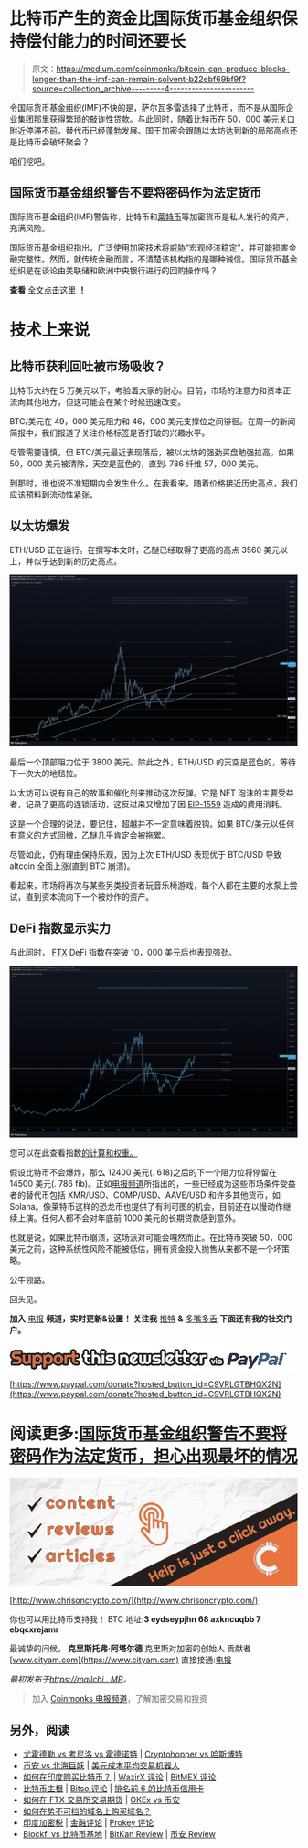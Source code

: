 # 比特币产生的资金比国际货币基金组织保持偿付能力的时间还要长

> 原文：<https://medium.com/coinmonks/bitcoin-can-produce-blocks-longer-than-the-imf-can-remain-solvent-b22ebf69bf9f?source=collection_archive---------4----------------------->

令国际货币基金组织(IMF)不快的是，萨尔瓦多雷选择了比特币，而不是从国际企业集团那里获得繁琐的敲诈性贷款。与此同时，随着比特币在 50，000 美元关口附近停滞不前，替代币已经蓬勃发展。国王加密会跟随以太坊达到新的局部高点还是比特币会破坏聚会？

咱们挖吧。

## 国际货币基金组织警告不要将密码作为法定货币

国际货币基金组织(IMF)警告称，比特币和[莱特币](https://chrisoncrypto.com/blog/f/litecoin-eyes-220-after-promising-rebound)等加密货币是私人发行的资产，充满风险。

国际货币基金组织指出，广泛使用加密技术将威胁“宏观经济稳定”，并可能损害金融完整性。然而，就传统金融而言，不清楚该机构指的是哪种诚信。国际货币基金组织是在谈论由美联储和欧洲中央银行进行的回购操作吗？

**查看** [全文点击这里](https://chrisoncrypto.com/blog/f/imf-warns-against-crypto-as-legal-tender-fearing-the-worst) **！**

# 技术上来说

## 比特币获利回吐被市场吸收？

比特币大约在 5 万美元以下，考验着大家的耐心。目前，市场的注意力和资本正流向其他地方，但这可能会在某个时候迅速改变。

BTC/美元在 49，000 美元阻力和 46，000 美元支撑位之间徘徊。在周一的新闻简报中，我们报道了关注价格标签是否打破的兴趣水平。

尽管需要谨慎，但 BTC/美元最近表现落后，被以太坊的强劲买盘勉强拉高。如果 50，000 美元被清除，天空是蓝色的，直到. 786 纤维 57，000 美元。

到那时，谁也说不准短期内会发生什么。在我看来，随着价格接近历史高点，我们应该预料到流动性紧张。

## 以太坊爆发

ETH/USD 正在运行。在撰写本文时，乙醚已经取得了更高的高点 3560 美元以上，并似乎达到新的历史高点。

![](img/de6478da829b794b558f5b2e7ce8f2c1.png)

最后一个顶部阻力位于 3800 美元。除此之外，ETH/USD 的天空是蓝色的，等待下一次大的地毯拉。

以太坊可以说有自己的故事和催化剂来推动这次反弹。它是 NFT 泡沫的主要受益者，记录了更高的连锁活动，这反过来又增加了因 [EIP-1559](https://chrisoncrypto.com/blog/f/ethereum-developers-defend-popular-eip-1559-upgrade) 造成的费用消耗。

这是一个合理的说法，要记住，超越并不一定意味着脱钩。如果 BTC/美元以任何有意义的方式回撤，乙醚几乎肯定会被拖累。

尽管如此，仍有理由保持乐观，因为上次 ETH/USD 表现优于 BTC/USD 导致 altcoin 全面上涨(直到 BTC 崩溃)。

看起来，市场将再次与某些另类投资者玩音乐椅游戏，每个人都在主要的水泵上尝试，直到资本流向下一个被炒作的资产。

## DeFi 指数显示实力

与此同时， [FTX](https://ftx.com/#a=13411220) DeFi 指数在突破 10，000 美元后也表现强劲。

![](img/e621e9e4a05bf0fdd9630747e11fcbcc.png)

您可以在此查看指数[的计算和权重。](https://ftx.com/#a=13411220)

假设比特币不会爆炸，那么 12400 美元(. 618)之后的下一个阻力位将停留在 14500 美元(. 786 fib)。正如[电报频道](https://t.me/chrisoncryptochannel)所指出的，一些已经成为这些市场条件受益者的替代币包括 XMR/USD、COMP/USD、AAVE/USD 和许多其他货币，如 Solana。像莱特币这样的恐龙币也提供了有利可图的机会，目前还在以慢动作继续上演。任何人都不会对年底前 1000 美元的长期贷款感到意外。

也就是说，如果比特币崩溃，这场派对可能会嘎然而止。在比特币突破 50，000 美元之前，这种系统性风险不能被低估，拥有资金投入抛售从来都不是一个坏策略。

公牛领路。

回头见。

**加入** [电报](https://t.me/chrisoncryptochannel) **频道，实时更新&设置！
关注我** [推特](https://twitter.com/ChrisOnCrypto1) **&** [多嘴多舌](https://gab.com/chrisoncrypto) **下面还有我的社交门户。**

![](img/f0f530bd7e273c916964cf9ed2f21f92.png)

[https://www.paypal.com/donate?hosted_button_id=C9VRLGTBHQX2N](https://www.paypal.com/donate?hosted_button_id=C9VRLGTBHQX2N)

# 阅读更多:[国际货币基金组织警告不要将密码作为法定货币，担心出现最坏的情况](https://chrisoncrypto.com/blog/f/imf-warns-against-crypto-as-legal-tender-fearing-the-worst)

![](img/c3ee436f33e320429964c983115763df.png)

[http://www.chrisoncrypto.com/](http://www.chrisoncrypto.com/)

你也可以用比特币支持我！
BTC 地址:**3 eydseypjhn 68 axkncuqbb 7 ebqcxrejamr**

最诚挚的问候，
**克里斯托弗·阿塔尔德**
克里斯对加密的创始人
贡献者[www.cityam.com](https://www.cityam.com)
直接接通:[电报](https://t.me/chrisoncrypto)

*最初发布于*[*https://mailchi . MP*](https://mailchi.mp/3c502c4806b2/bitcoin-can-produce-blocks-longer-than-the-imf-can-remain-solvent?e=[UNIQID])*。*

> 加入 [Coinmonks 电报频道](https://t.me/coincodecap)，了解加密交易和投资

## 另外，阅读

*   [尤霍德勒 vs 考尼洛 vs 霍德诺特](/coinmonks/youhodler-vs-coinloan-vs-hodlnaut-b1050acde55a) | [Cryptohopper vs 哈斯博特](https://blog.coincodecap.com/cryptohopper-vs-haasbot)
*   [币安 vs 北海巨妖](https://blog.coincodecap.com/binance-vs-kraken) | [美元成本平均交易机器人](https://blog.coincodecap.com/pionex-dca-bot)
*   [如何在印度购买比特币？](/coinmonks/buy-bitcoin-in-india-feb50ddfef94) | [WazirX 评论](/coinmonks/wazirx-review-5c811b074f5b) | [BitMEX 评论](https://blog.coincodecap.com/bitmex-review)
*   [比特币主根](https://blog.coincodecap.com/bitcoin-taproot) | [Bitso 评论](https://blog.coincodecap.com/bitso-review) | [排名前 6 的比特币信用卡](/coinmonks/bitcoin-credit-card-bc8ab6f377c6)
*   [如何在 FTX 交易所交易期货](https://blog.coincodecap.com/ftx-futures-trading) | [OKEx vs 币安](https://blog.coincodecap.com/okex-vs-binance)
*   [如何在势不可挡的域名上购买域名？](https://blog.coincodecap.com/buy-domain-on-unstoppable-domains)
*   [印度加密税](https://blog.coincodecap.com/crypto-tax-india) | [金融评论](https://blog.coincodecap.com/altfins-review) | [Prokey 评论](/coinmonks/prokey-review-26611173c13c)
*   [Blockfi vs 比特币基地](https://blog.coincodecap.com/blockfi-vs-coinbase) | [BitKan Review](https://blog.coincodecap.com/bitkan-review) | [币安 Review](/coinmonks/binance-review-ee10d3bf3b6e)